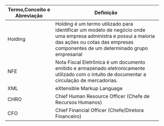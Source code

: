 Termo,Conceito e Abreviação   | Definição
--------- | ------
Holding  | Holding é um termo utilizado para identificar um modelo de negócio onde uma empresa administra e possui a maioria das ações ou cotas das empresas componentes de um determinado grupo empresarial
NFE | Nota Fiscal Eletrônica é um documento emitido e armazenado eletronicamente utilizado com o intuito de documentar a circulação de mercadorias.
XML |  eXtensible Markup Language
CHRO | Chief Human Resource Officer (Chefe de Recursos Humanos)
CFO | Chief Financial Officer (Chefe/Diretora Financeiro)
